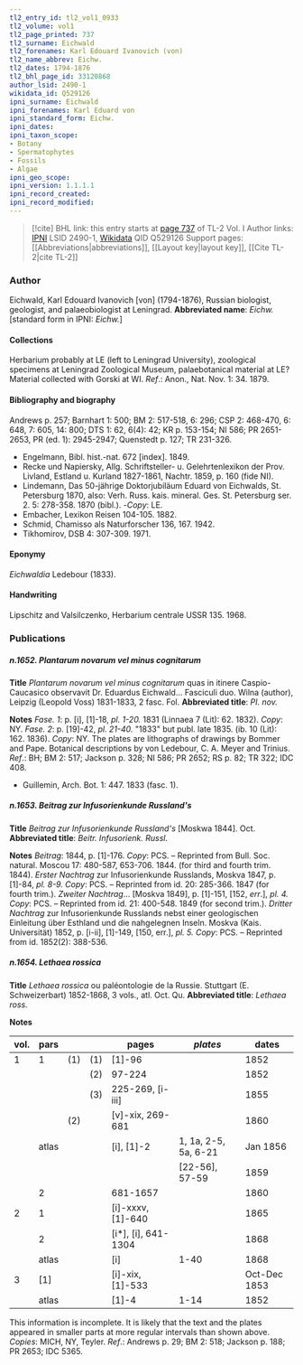```yaml
---
tl2_entry_id: tl2_vol1_0933
tl2_volume: vol1
tl2_page_printed: 737
tl2_surname: Eichwald
tl2_forenames: Karl Edouard Ivanovich (von)
tl2_name_abbrev: Eichw.
tl2_dates: 1794-1876
tl2_bhl_page_id: 33120868
author_lsid: 2490-1
wikidata_id: Q529126
ipni_surname: Eichwald
ipni_forenames: Karl Eduard von
ipni_standard_form: Eichw.
ipni_dates: 
ipni_taxon_scope: 
- Botany
- Spermatophytes
- Fossils
- Algae
ipni_geo_scope: 
ipni_version: 1.1.1.1
ipni_record_created: 
ipni_record_modified:
---
```


> [!cite] BHL link: this entry starts at [page 737](https://www.biodiversitylibrary.org/page/33120868) of TL-2 Vol. I
> Author links: [IPNI](https://www.ipni.org/a/2490-1) LSID 2490-1, [Wikidata](https://www.wikidata.org/wiki/Q529126) QID Q529126
> Support pages: [[Abbreviations|abbreviations]], [[Layout key|layout key]], [[Cite TL-2|cite TL-2]]

### Author

Eichwald, Karl Edouard Ivanovich \[von\] (1794-1876), Russian biologist, geologist, and palaeobiologist at Leningrad. 
**Abbreviated name**: *Eichw.* \[standard form in IPNI: *Eichw.*\]

#### Collections

Herbarium probably at LE (left to Leningrad University), zoological specimens at Leningrad Zoological Museum, palaebotanical material at LE? Material collected with Gorski at WI.
*Ref*.: Anon., Nat. Nov. 1: 34. 1879.

#### Bibliography and biography

Andrews p. 257; Barnhart 1: 500; BM 2: 517-518, 6: 296; CSP 2: 468-470, 6: 648, 7: 605, 14: 800; DTS 1: 62, 6(4): 42; KR p. 153-154; NI 586; PR 2651-2653, PR (ed. 1): 2945-2947; Quenstedt p. 127; TR 231-326.
- Engelmann, Bibl. hist.-nat. 672 \[index\]. 1849.
- Recke und Napiersky, Allg. Schriftsteller- u. Gelehrtenlexikon der Prov. Livland, Estland u. Kurland 1827-1861, Nachtr. 1859, p. 160 (fide NI).
- Lindemann, Das 50-jährige Doktorjubiläum Eduard von Eichwalds, St. Petersburg 1870, also: Verh. Russ. kais. mineral. Ges. St. Petersburg ser. 2. 5: 278-358. 1870 (bibl.). -*Copy*: LE.
- Embacher, Lexikon Reisen 104-105. 1882.
- Schmid, Chamisso als Naturforscher 136, 167. 1942.
- Tikhomirov, DSB 4: 307-309. 1971.

#### Eponymy

*Eichwaldia* Ledebour (1833).

#### Handwriting

Lipschitz and Valsilczenko, Herbarium centrale USSR 135. 1968.

### Publications

##### n.1652. Plantarum novarum vel minus cognitarum

**Title**
*Plantarum novarum vel minus cognitarum* quas in itinere Caspio-Caucasico observavit Dr. Eduardus Eichwald... Fasciculi duo. Wilna (author), Leipzig (Leopold Voss) 1831-1833, 2 fasc. Fol.
**Abbreviated title**: *PI. nov.*

**Notes**
*Fase. 1*: p. \[i\], \[1\]-18, *pl. 1-20.* 1831 (Linnaea 7 (Lit): 62. 1832). *Copy*: NY.
*Fase. 2*: p. \[19\]-42, *pl. 21-40.* "1833" but publ. late 1835. (ib. 10 (Lit): 162. 1836).
*Copy*: NY.
The plates are lithographs of drawings by Bommer and Pape. Botanical descriptions by von Ledebour, C. A. Meyer and Trinius.
*Ref*.: BH; BM 2: 517; Jackson p. 328; NI 586; PR 2652; RS p. 82; TR 322; IDC 408.
- Guillemin, Arch. Bot. 1: 447. 1833 (fasc. 1).

##### n.1653. Beitrag zur Infusorienkunde Russland's

**Title**
*Beitrag zur Infusorienkunde Russland's* \[Moskwa 1844\]. Oct.
**Abbreviated title**: *Beitr. Infusorienk. Russl.*

**Notes**
*Beitrag*: 1844, p. \[1\]-176. *Copy*: PCS. – Reprinted from Bull. Soc. natural. Moscou 17: 480-587, 653-706. 1844. (for third and fourth trim. 1844).
*Erster Nachtrag* zur Infusorienkunde Russlands, Moskva 1847, p. \[1\]-84, *pl. 8-9. Copy*: PCS. – Reprinted from id. 20: 285-366. 1847 (for fourth trim.).
*Zweiter Nachtrag*... \[Moskva 1849\], p. \[1\]-151, \[152, *err*.\], *pl. 4. Copy*: PCS. – Reprinted from id. 21: 400-548. 1849 (for second trim.).
*Dritter Nachtrag* zur Infusorienkunde Russlands nebst einer geologischen Einleitung über Esthland und die nahgelegnen Inseln. Moskva (Kais. Universität) 1852, p. \[i-ii\], \[1\]-149, \[150, err.\], *pl. 5. Copy*: PCS. – Reprinted from id. 1852(2): 388-536.

##### n.1654. Lethaea rossica

**Title**
*Lethaea rossica* ou paléontologie de la Russie. Stuttgart (E. Schweizerbart) 1852-1868, 3 vols., atl. Oct. Qu.
**Abbreviated title**: *Lethaea ross.*

**Notes**

|vol.	|pars	| | |pages	|*plates*	|dates|
|---	|---	|---|---|---	|---	|---	|
|1	|1	|(1)|(1)|\[1\]-96	|	|1852|
|	| | |(2)|97-224	|	|1852|
|	| | |(3)|225-269, \[i-iii\]	|	|1855|
|	| |(2)||\[v\]-xix, 269-681	|	|1860|
|	|atlas	| | |\[i\], \[1\]-2	|1, 1a, 2-5, 5a, 6-21	|Jan 1856|
|	|	| | |	|\[22-56\], 57-59	|1859|
|	|2	| | |681-1657	|	|1860|
|2	|1	| | |\[i\]-xxxv, \[1\]-640	|	|1865|
|	|2	| | |\[i\*\], \[i\], 641-1304	|	|1868|
|	|atlas	| | |\[i\]	|1-40	|1868|
|3	|\[1\]	| | |\[i\]-xix, \[1\]-533	|	|Oct-Dec 1853|
|	|atlas	| | |\[1\]-4	|1-14	|1852|

This information is incomplete. It is likely that the text and the plates appeared in smaller parts at more regular intervals than shown above.
*Copies*: MICH, NY, Teyler.
*Ref*.: Andrews p. 29; BM 2: 518; Jackson p. 188; PR 2653; IDC 5365.

